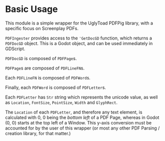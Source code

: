 # Basic Usage 

This module is a simple wrapper for the UglyToad PDFPig library, with a specific focus on Screenplay PDFs.

`PDFIngester` provides access to the `'GetDocGD` function, which returns a `PDFDocGD` object. This is a Godot object, and can be used immediately in GDScript.

`PDFDocGD` is composed of `PDFPage`s.

`PDFPage`s are composed of `PDFLineFN`s.

Each `PDFLineFN` is composed of `PDFWord`s.

Finally, each `PDFWord` is composed of `PDFLetter`s.

Each `PDFLetter` has `Str` string which represents the unicode value, as well as `Location`, `FontSize`, `PointSize`, `Width` and `GlyphRect`.

The `Location` of each `PDFLetter`, and therefore any text element, is calculated  with 0, 0 being the *bottom left* of a PDF Page, whereas
in Godot (0, 0) starts at the top left of a Window. This y-axis conversion must be accounted for by the user of this wrapper (or most any
other PDF Parsing / creation library, for that matter.)